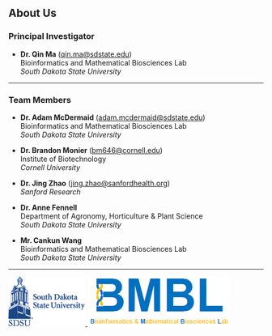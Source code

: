 ## About Us

### Principal Investigator
* **Dr. Qin Ma** ([qin.ma@sdstate.edu](mailto:qin.ma@sdstate.edu))  
	Bioinformatics and Mathematical Biosciences Lab  
  *South Dakota State University*

- - -

### Team Members
* **Dr. Adam McDermaid** ([adam.mcdermaid@sdstate.edu](mailto:adam.mcdermaid@sdstate.edu))  
  Bioinformatics and Mathematical Biosciences Lab  
  *South Dakota State University*

* **Dr. Brandon Monier** ([bm646@cornell.edu](mailto:bm646@cornell.edu))  
  Institute of Biotechnology  
  *Cornell University*

* **Dr. Jing Zhao** ([jing.zhao@sanfordhealth.org](mailto:jing.zhao@SanfordHealth.org))  
  *Sanford Research*

* **Dr. Anne Fennell**</br>
  Department of Agronomy, Horticulture & Plant Science</br>
  *South Dakota State University*  

* **Mr. Cankun Wang**</br>
  Bioinformatics and Mathematical Biosciences Lab</br>
  *South Dakota State University*
- - -

<p float="left">
	<a href="https://www.sdstate.edu/">
  <img src="../vignettes/img/logo-sdsu.png" style="height:98px;">
	</a>
	<a href="https://www.sdstate.edu/agronomy-horticulture-plant-science/bioinformatics-and-mathematical-biosciences-lab">
  <img src="../vignettes/img/logo-bmbl.png">
	</a>
</p>

